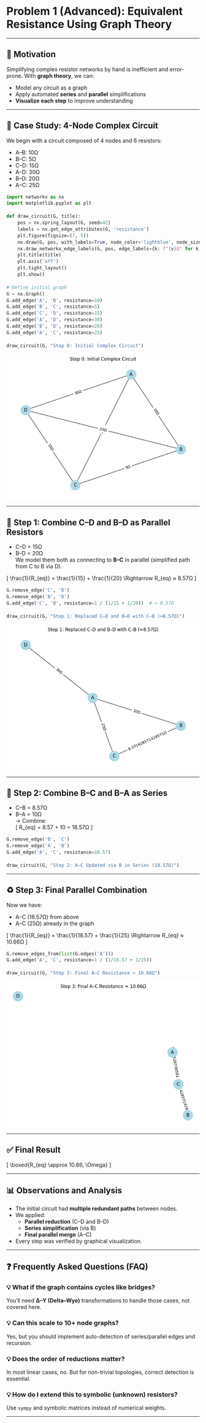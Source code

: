 # Problem 1 (Advanced): Equivalent Resistance Using Graph Theory

---

## 🧠 Motivation

Simplifying complex resistor networks by hand is inefficient and error-prone. With **graph theory**, we can:

- Model any circuit as a graph
- Apply automated **series** and **parallel** simplifications
- **Visualize each step** to improve understanding

---

## 🔌 Case Study: 4-Node Complex Circuit

We begin with a circuit composed of 4 nodes and 6 resistors:

- A–B: 10Ω  
- B–C: 5Ω  
- C–D: 15Ω  
- A–D: 30Ω  
- B–D: 20Ω  
- A–C: 25Ω

```python
import networkx as nx
import matplotlib.pyplot as plt

def draw_circuit(G, title):
    pos = nx.spring_layout(G, seed=42)
    labels = nx.get_edge_attributes(G, 'resistance')
    plt.figure(figsize=(7, 5))
    nx.draw(G, pos, with_labels=True, node_color='lightblue', node_size=700)
    nx.draw_networkx_edge_labels(G, pos, edge_labels={k: f"{v}Ω" for k, v in labels.items()})
    plt.title(title)
    plt.axis('off')
    plt.tight_layout()
    plt.show()

# Define initial graph
G = nx.Graph()
G.add_edge('A', 'B', resistance=10)
G.add_edge('B', 'C', resistance=5)
G.add_edge('C', 'D', resistance=15)
G.add_edge('A', 'D', resistance=30)
G.add_edge('B', 'D', resistance=20)
G.add_edge('A', 'C', resistance=25)

draw_circuit(G, "Step 0: Initial Complex Circuit")
```

![alt text](image-3.png)

---

## 🔄 Step 1: Combine C–D and B–D as Parallel Resistors

- C–D = 15Ω  
- B–D = 20Ω  
We model them both as connecting to **B–C** in parallel (simplified path from C to B via D).

\[
\frac{1}{R_{eq}} = \frac{1}{15} + \frac{1}{20} \Rightarrow R_{eq} ≈ 8.57Ω
\]

```python
G.remove_edge('C', 'D')
G.remove_edge('B', 'D')
G.add_edge('C', 'B', resistance=1 / (1/15 + 1/20))  # ≈ 8.57Ω

draw_circuit(G, "Step 1: Replaced C–D and B–D with C–B (≈8.57Ω)")
```
![alt text](image-4.png)

---

## 🧱 Step 2: Combine B–C and B–A as Series

- C–B = 8.57Ω  
- B–A = 10Ω  
→ Combine:  
\[
R_{eq} = 8.57 + 10 = 18.57Ω
\]

```python
G.remove_edge('B', 'C')
G.remove_edge('A', 'B')
G.add_edge('A', 'C', resistance=18.57)

draw_circuit(G, "Step 2: A–C Updated via B in Series (18.57Ω)")
```

---

## ♻️ Step 3: Final Parallel Combination

Now we have:

- A–C (18.57Ω) from above  
- A–C (25Ω) already in the graph

\[
\frac{1}{R_{eq}} = \frac{1}{18.57} + \frac{1}{25} \Rightarrow R_{eq} ≈ 10.66Ω
\]

```python
G.remove_edges_from(list(G.edges('A')))
G.add_edge('A', 'C', resistance=1 / (1/18.57 + 1/25))

draw_circuit(G, "Step 3: Final A–C Resistance ≈ 10.66Ω")
```

![alt text](image-5.png)

---

## ✅ Final Result

\[
\boxed{R_{eq} \approx 10.66\, \Omega}
\]

---

## 📊 Observations and Analysis

- The initial circuit had **multiple redundant paths** between nodes.
- We applied:
  - **Parallel reduction** (C–D and B–D)
  - **Series simplification** (via B)
  - **Final parallel merge** (A–C)
- Every step was verified by graphical visualization.

---

## ❓ Frequently Asked Questions (FAQ)

### 💡 What if the graph contains cycles like bridges?
You’ll need **Δ–Y (Delta–Wye)** transformations to handle those cases, not covered here.

### 💡 Can this scale to 10+ node graphs?
Yes, but you should implement auto-detection of series/parallel edges and recursion.

### 💡 Does the order of reductions matter?
In most linear cases, no. But for non-trivial topologies, correct detection is essential.

### 💡 How do I extend this to symbolic (unknown) resistors?
Use `sympy` and symbolic matrices instead of numerical weights.

---

